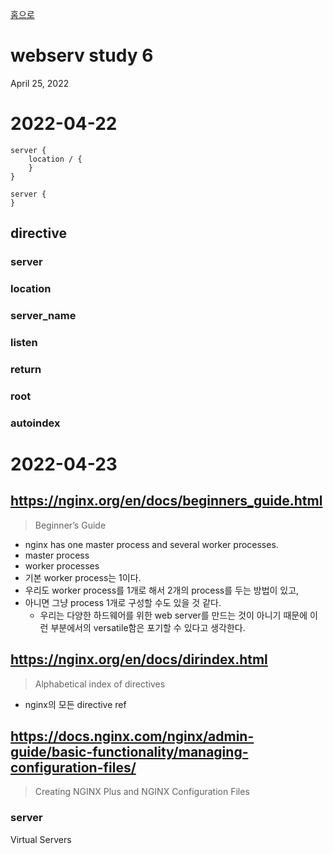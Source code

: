 [홈으로](/)
# webserv study 6
April 25, 2022

# 2022-04-22

```
server {
	location / {
	}
}

server {
}
```

## directive

### server

### location

### server\_name

### listen

### return

### root

### autoindex

# 2022-04-23

## https://nginx.org/en/docs/beginners_guide.html

> Beginner’s Guide

- nginx has one master process and several worker processes.
- master process
- worker processes
- 기본 worker process는 1이다.
- 우리도 worker process를 1개로 해서 2개의 process를 두는 방법이 있고,
- 아니면 그냥 process 1개로 구성할 수도 있을 것 같다.
	- 우리는 다양한 하드웨어를 위한 web server를 만드는 것이 아니기 때문에 이런 부분에서의 versatile함은 포기할 수 있다고 생각한다.

## https://nginx.org/en/docs/dirindex.html

> Alphabetical index of directives

- nginx의 모든 directive ref

## https://docs.nginx.com/nginx/admin-guide/basic-functionality/managing-configuration-files/

> Creating NGINX Plus and NGINX Configuration Files

### server

Virtual Servers
